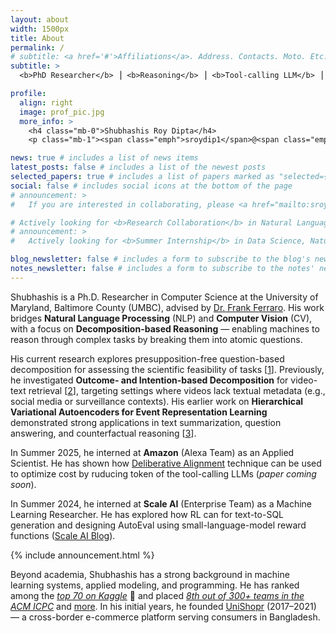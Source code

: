 ```yaml
---
layout: about
width: 1500px
title: About
permalink: /
# subtitle: <a href='#'>Affiliations</a>. Address. Contacts. Moto. Etc.
subtitle: >
  <b>PhD Researcher</b> ⎟ <b>Reasoning</b> ⎟ <b>Tool-calling LLM</b> ⎟ <b>Multimodal Understanding</b>

profile:
  align: right
  image: prof_pic.jpg
  more_info: >
    <h4 class="mb-0">Shubhashis Roy Dipta</h4>
    <p class="mb-1"><span class="emph">sroydip1</span>@<span class="emph">umbc</span>.<span class="emph">edu</span></p>

news: true # includes a list of news items
latest_posts: false # includes a list of the newest posts
selected_papers: true # includes a list of papers marked as "selected={true}"
social: false # includes social icons at the bottom of the page
# announcement: >
#   If you are interested in collaborating, please <a href="mailto:sroydip1@umbc.edu" target="_blank">email</a> me with a short description of your research interest.

# Actively looking for <b>Research Collaboration</b> in Natural Language Processing or Multimodal (Language + Vision) Work. Please <a href="mailto:sroydip1@umbc.edu" target="_blank">contact me</a> if you want to collaborate.
# announcement: >
#   Actively looking for <b>Summer Internship</b> in Data Science, Natural Language Processing, Computer Vision and/or Machine Learning. Please <a href="mailto:sroydip1@umbc.edu" target="_blank">contact me</a> if you have any opportunity.

blog_newsletter: false # includes a form to subscribe to the blog's newsletter
notes_newsletter: false # includes a form to subscribe to the notes' newsletter
---
```


<!-- Original content (commented out):
Shubhashis is a Computer Science PhD Researcher under [Dr. Frank Ferarro](https://www.csee.umbc.edu/people/faculty/frank-ferraro/) at the University of Maryland, Baltimore County (UMBC). His research combines **Natural Language Processing** (NLP) and **Computer Vision** (CV).

His broad research focuses on **Decomposition-based Reasoning** using text or vision data. Currently, he is focused on question based decomposition to understand the scientific feasibility of a given task (**[*SEM 2025](https://arxiv.org/pdf/2508.16838)**).

Over the years, he has worked on **Outcome and Intention based Decomposition** and how it can be used for video-text retrieval (**[arXiv](https://arxiv.org/pdf/2506.10202)**). This research has applications in video/image retrieval system, especially where there is no text metadata available for the video (e.g., most of the videos on the internet, social media, and surveillance videos). Also, his previous work, a hierarchical variational autoencoder for **Event Representation Learning**, has applications in text summarization, question answering, and <span class="tooltip-text" data-toggle="tooltip" data-placement="top" title="What would happen if some facts are changed?">counterfactual</span> reasoning (Published in **[*SEM 2023](https://aclanthology.org/2023.starsem-1.31?utm_source=roydipta.com&utm_medium=about-page)**).

In **Summer 2025**, he interned at [Amazon Science](https://www.amazon.science/) as an Applied Scientist. He has shown how [Deliberative Alignment](https://arxiv.org/abs/2412.16339) can be used to optimize cost by ruducing token of the tool-calling LLMs (**paper coming soon**).  

In **Summer 2024**, he interned at [Scale.AI](https://scale.com) as a Machine Learning Researcher. He explored how RL can improve the text2SQL generation (**[Scale.AI Blog](https://scale.com/blog/rlhf-text2sql)**). He also improved text2SQL AutoEval using Small Language Model to use as efficient reward model.

{% include announcement.html %}


Shubhashis has a strong background in ML programming, including PyTorch, 🤗 HuggingFace, NLTK, Spacy, Matplotlib, Seaborn, and more. He has excelled in machine learning competitions (**[Kaggle top-70 🥉](/projects/kaggle_bird?utm_source=roydipta.com&utm_medium=about-page)**) and coding competitions (**[ACM ICPC 8th out of 300+ teams](https://icpc.global/regionals/finder/dhaka-2019/standings)**) and [more](/awards?utm_source=roydipta.com&utm_medium=about-page). He was the founder of **[UniShopr](https://unishopr.com)** (2018-2022), a cross-border e-commerce for his home country (Bangladesh).
-->

Shubhashis is a Ph.D. Researcher in Computer Science at the University of Maryland, Baltimore County (UMBC), advised by [Dr. Frank Ferraro](https://www.csee.umbc.edu/people/faculty/frank-ferraro/). His work bridges **Natural Language Processing** (NLP) and **Computer Vision** (CV), with a focus on **Decomposition-based Reasoning** — enabling machines to reason through complex tasks by breaking them into atomic questions.

His current research explores presupposition-free question-based decomposition for assessing the scientific feasibility of tasks [[1](https://arxiv.org/pdf/2508.16838)]. Previously, he investigated **Outcome- and Intention-based Decomposition** for video-text retrieval [[2](https://arxiv.org/pdf/2506.10202)], targeting settings where videos lack textual metadata (e.g., social media or surveillance contexts). His earlier work on **Hierarchical Variational Autoencoders for Event Representation Learning** demonstrated strong applications in text summarization, question answering, and counterfactual reasoning [[3](https://aclanthology.org/2023.starsem-1.31?utm_source=roydipta.com&utm_medium=about-page)].

In Summer 2025, he interned at **Amazon** (Alexa Team) as an Applied Scientist. He has shown how [Deliberative Alignment](https://arxiv.org/abs/2412.16339) technique can be used to optimize cost by ruducing token of the tool-calling LLMs (*paper coming soon*).  

In Summer 2024, he interned at **Scale AI** (Enterprise Team) as a Machine Learning Researcher. He has explored how RL can for text-to-SQL generation and designing AutoEval using small-language-model reward functions ([Scale AI Blog](https://scale.com/blog/rlhf-text2sql)).

{% include announcement.html %}


Beyond academia, Shubhashis has a strong background in machine learning systems, applied modeling, and programming. He has ranked among the *[top 70 on Kaggle](/projects/kaggle_bird?utm_source=roydipta.com&utm_medium=about-page)* 🥉 and placed *[8th out of 300+ teams in the ACM ICPC](https://icpc.global/regionals/finder/dhaka-2019/standings)* and [more](/awards?utm_source=roydipta.com&utm_medium=about-page). In his initial years, he founded [UniShopr](https://unishopr.com) (2017–2021) — a cross-border e-commerce platform serving consumers in Bangladesh.


<!-- ## Research Interest

&nbsp;&nbsp;&nbsp;&nbsp;&nbsp;&nbsp;&nbsp;&nbsp;✓ Math Reasoning  
&nbsp;&nbsp;&nbsp;&nbsp;&nbsp;&nbsp;&nbsp;&nbsp;✓ Decomposition-based Reasoning  
&nbsp;&nbsp;&nbsp;&nbsp;&nbsp;&nbsp;&nbsp;&nbsp;✓ Natural Language Understanding    -->
